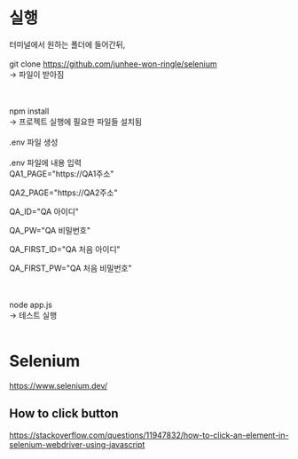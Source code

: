 # 실행

터미널에서 원하는 폴더에 들어간뒤,
<br/>
<br/>
git clone https://github.com/junhee-won-ringle/selenium
<br/>
-> 파일이 받아짐

<br/>
<br/>
npm install
<br/>
  -> 프로젝트 실행에 필요한 파일들 설치됨

<br/>
<br/>
.env 파일 생성

<br/>
<br/>
.env 파일에 내용 입력
<br/>
QA1_PAGE="https://QA1주소"

QA2_PAGE="https://QA2주소"

QA_ID="QA 아이디"

QA_PW="QA 비밀번호"

QA_FIRST_ID="QA 처음 아이디"

QA_FIRST_PW="QA 처음 비밀번호"

<br/>
<br/>
node app.js
<br/>
 -> 테스트 실행

 <br/>
 <br/>

# Selenium

https://www.selenium.dev/

## How to click button

https://stackoverflow.com/questions/11947832/how-to-click-an-element-in-selenium-webdriver-using-javascript
